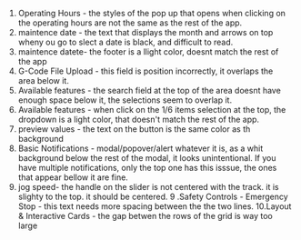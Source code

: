 1. Operating Hours - the styles of the pop up that opens when clicking on the operating hours are not the same as the rest of the app.
2. maintence date - the text that displays the month and arrows on top wheny ou go to slect a date is black, and difficult to read.
3. maintence datete- the footer is a llight color, doesnt match the rest of the app
3. G-Code File Upload -  this field is position incorrectly, it overlaps the area below it.
4. Available features - the search field at the top of the area doesnt have enough space below it, the selections seem to overlap it.
5. Available features - when click on the 1/6 items selection at the top, the dropdown is a light color, that doesn't match the rest of the app.
6. preview values - the text on the button is the same color as th background
7. Basic Notifications - modal/popover/alert whatever it is, as a whit background below the rest of the modal, it looks unintentional. If you have multiple notifications, only the top one has this isssue, the ones that appear bellow it are fine.
8. jog speed- the handle on the slider is not centered with the track.  it is slighty to the top. it should be centered.
9 .Safety Controls - Emergency Stop - this text needs more spacing between the the two lines.
10.Layout & Interactive Cards - the gap betwen the rows of the grid is way too large




